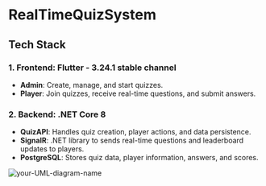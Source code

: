 # RealTimeQuizSystem

## Tech Stack

### 1. **Frontend: Flutter - 3.24.1 stable channel**
- **Admin**: Create, manage, and start quizzes.
- **Player**: Join quizzes, receive real-time questions, and submit answers.

### 2. **Backend: .NET Core 8**
- **QuizAPI**: Handles quiz creation, player actions, and data persistence.
- **SignalR**: .NET library to sends real-time questions and leaderboard updates to players.
- **PostgreSQL**: Stores quiz data, player information, answers, and scores.



![your-UML-diagram-name](http://www.plantuml.com/plantuml/proxy?cache=no&src=https://raw.githubusercontent.com/jonashackt/plantuml-markdown/master/example-uml.iuml)
